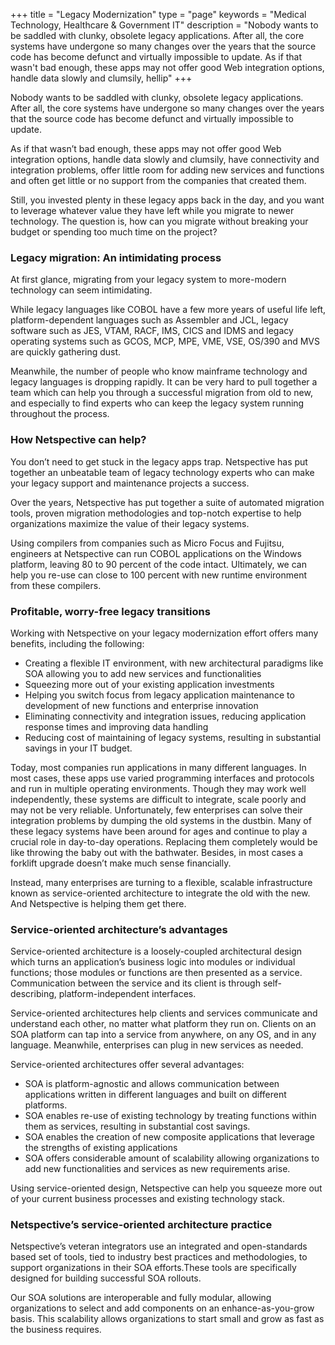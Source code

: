+++
title = "Legacy Modernization"
type = "page"
keywords = "Medical Technology, Healthcare & Government IT"
description = "Nobody wants to be saddled with clunky, obsolete legacy applications. After all, the core systems have undergone so many changes over the years that the source code has become defunct and virtually impossible to update. As if that wasn't bad enough, these apps may not offer good Web integration options, handle data slowly and clumsily, hellip"
+++

Nobody wants to be saddled with clunky, obsolete legacy applications. After all, the core systems have undergone so many changes over the years that the source code has become defunct and virtually impossible to update.


As if that wasn’t bad enough, these apps may not offer good Web integration options, handle data slowly and clumsily, have connectivity and integration problems, offer little room for adding new services and functions and often get little or no support from the companies that created them.

Still, you invested plenty in these legacy apps back in the day, and you want to leverage whatever value they have left while you migrate to newer technology. The question is, how can you migrate without breaking your budget or spending too much time on the project?

### Legacy migration: An intimidating process

At first glance, migrating from your legacy system to more-modern technology can seem intimidating.

While legacy languages like COBOL have a few more years of useful life left, platform-dependent languages such as Assembler and JCL, legacy software such as JES, VTAM, RACF, IMS, CICS and IDMS and legacy operating systems such as GCOS, MCP, MPE, VME, VSE, OS/390 and MVS are quickly gathering dust.

Meanwhile, the number of people who know mainframe technology and legacy languages is dropping rapidly. It can be very hard to pull together a team which can help you through a successful migration from old to new, and especially to find experts who can keep the legacy system running throughout the process.

### How Netspective can help?

You don’t need to get stuck in the legacy apps trap. Netspective has put together an unbeatable team of legacy technology experts who can make your legacy support and maintenance projects a success.

Over the years, Netspective has put together a suite of automated migration tools, proven migration methodologies and top-notch expertise to help organizations maximize the value of their legacy systems.

Using compilers from companies such as Micro Focus and Fujitsu, engineers at Netspective can run COBOL applications on the Windows platform, leaving 80 to 90 percent of the code intact. Ultimately, we can help you re-use can close to 100 percent with new runtime environment from these compilers.

### Profitable, worry-free legacy transitions

Working with Netspective on your legacy modernization effort offers many benefits, including the following:

* Creating a flexible IT environment, with new architectural paradigms like SOA allowing you to add new services and functionalities
* Squeezing more out of your existing application investments
* Helping you switch focus from legacy application maintenance to development of new functions and enterprise innovation
* Eliminating connectivity and integration issues, reducing application response times and improving data handling
* Reducing cost of maintaining of legacy systems, resulting in substantial savings in your IT budget.

Today, most companies run applications in many different languages. In most cases, these apps use varied programming interfaces and protocols and run in multiple operating environments. Though they may work well independently,
these systems are difficult to integrate, scale poorly and may not be very reliable.
Unfortunately, few enterprises can solve their integration problems by dumping the old systems in the dustbin. Many of these legacy systems have been around for ages and continue to play a crucial role in day-to-day operations. Replacing them completely would be like throwing the baby out with the bathwater. Besides, in most cases a forklift upgrade doesn’t make much sense financially.

Instead, many enterprises are turning to a flexible, scalable infrastructure known as service-oriented architecture to integrate the old with the new. And Netspective is helping them get there.

### Service-oriented architecture’s advantages

Service-oriented architecture is a loosely-coupled architectural design which turns an application’s business logic into modules or individual functions; those modules or functions are then presented as a service. Communication between the service and its client is through self-describing, platform-independent interfaces.

Service-oriented architectures help clients and services communicate and understand each other, no matter what platform they run on. Clients on an SOA platform can tap into a service from anywhere, on any OS, and in any language. Meanwhile, enterprises can plug in new services as needed.

Service-oriented architectures offer several advantages:

* SOA is platform-agnostic and allows communication between applications written in different languages and built on different platforms.
* SOA enables re-use of existing technology by treating functions within them as services, resulting in substantial cost savings.
* SOA enables the creation of new composite applications that leverage the strengths of existing applications
* SOA offers considerable amount of scalability allowing organizations to add new functionalities and services as new requirements arise.

Using service-oriented design, Netspective can help you squeeze more out of your current business processes and existing technology stack.

### Netspective’s service-oriented architecture practice

Netspective’s veteran integrators use an integrated and open-standards based set of tools, tied to industry best practices and methodologies, to support organizations in their SOA efforts.These tools are specifically designed for building successful SOA rollouts.

Our SOA solutions are interoperable and fully modular, allowing organizations to select and add components on an enhance-as-you-grow basis. This scalability allows organizations to start small and grow as fast as the business requires.
